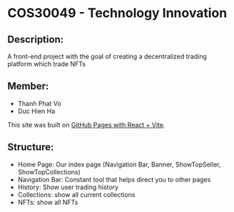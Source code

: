 # COS30049 - Technology Innovation
## Description: 
A front-end project with the goal of creating a decentralized trading platform which trade NFTs
## Member: 
- Thanh Phat Vo
- Duc Hien Ha

This site was built on [GitHub Pages with React + Vite](https://ducnapan.github.com/cos30049).
## Structure:
- Home Page: Our index page (Navigation Bar, Banner, ShowTopSeller, ShowTopCollections)
- Navigation Bar: Constant tool that helps direct you to other pages
- History: Show user trading history
- Collections: show all current collections
- NFTs: show all NFTs
  
